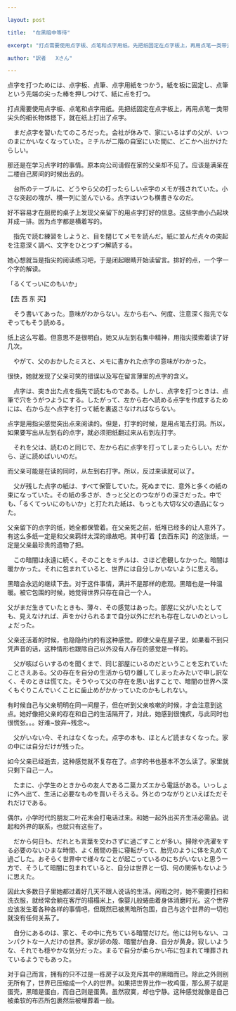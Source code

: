 ```yaml
---

layout: post

title:  "在黑暗中等待"

excerpt: "打点需要使用点字板、点笔和点字用纸。先把纸固定在点字板上，再用点笔一类带尖头的细长物体摁下，就在纸上打出了点字。"

author: "訳者   Xさん"

---
```

点字を打つためには、点字板、点筆、点字用紙をつかう。紙を板に固定し、点筆という先端の尖った棒を押しつけて、紙に点を打つ。

打点需要使用点字板、点笔和点字用纸。先把纸固定在点字板上，再用点笔一类带尖头的细长物体摁下，就在纸上打出了点字。

　まだ点字を習いたてのころだった。会社が休みで、家にいるはずの父が、いつのまにかいなくなっていた。ミチルが二階の自室にいた間に、どこかへ出かけたらしい。

那还是在学习点字时的事情。原本向公司请假在家的父亲却不见了。应该是满呆在二楼自己房间的时候出去的。

　台所のテーブルに、どうやら父の打ったらしい点字のメモが残されていた。小さな突起の塊が、横一列に並んでいる。点字はいつも横書きなのだ。

好不容易才在厨房的桌子上发现父亲留下的用点字打好的信息。这些字由小凸起块并成一排。因为点字都是横着写的。

　指先で読む練習をしようと、目を閉じてメモを読んだ。紙に並んだ点々の突起を注意深く調べ、文字をひとつずつ解読する。

她心想就当是指尖的阅读练习吧，于是闭起眼睛开始读留言。排好的点，一个字一个字的解读。

「るくてっいにのもいか」

【去 西 东 买】

　そう書いてあった。意味がわからない。左から右へ、何度、注意深く指先でなぞってもそう読める。

纸上这么写着。但意思不是很明白。她又从左到右集中精神，用指尖摸索着读了好几次。

　やがて、父のおかしたミスと、メモに書かれた点字の意味がわかった。

很快，她就发现了父亲可笑的错误以及写在留言薄里的点字的含义。

　点字は、突き出た点を指先で読むものである。しかし、点字を打つときは、点筆で穴をうがつようにする。したがって、左から右へ読める点字を作成するためには、右から左へ点字を打って紙を裏返さなければならない。

点字是用指尖感觉突出点来阅读的。但是，打字的时候，是用点笔去打洞。所以，如果要写出从左到右的点字，就必须把纸翻过来从右到左打字。

　それを父は、読むのと同じで、左から右に点字を打ってしまったらしい。だから、逆に読めばいいのだ。

而父亲可能是在读的同时，从左到右打字。所以，反过来读就可以了。

　父が残した点字の紙は、すべて保管していた。死ぬまでに、意外と多くの紙の束になっていた。その紙の多さが、きっと父とのつながりの深さだった。中でも、「るくてっいにのもいか」と打たれた紙は、もっとも大切な父の遺品になった。

父亲留下的点字的纸，她全都保管着。在父亲死之前，纸堆已经多的让人意外了。有这么多纸一定是和父亲羁绊太深的缘故吧。其中打着【去西东买】的这张纸，一定是父亲最珍贵的遗物了把。

　この暗闇は永遠に続く。そのことをミチルは、さほど悲観しなかった。暗闇は暖かかった。それに包まれていると、世界には自分しかいないように思える。

黑暗会永远的继续下去。对于这件事情，满并不是那样的悲观。黑暗也是一种温暖。被它包围的时候，她觉得世界只存在自己一个人。

父がまだ生きていたときも、薄々、その感覚はあった。部屋に父がいたとしても、見えなければ、声をかけられるまで自分以外にだれも存在しないのといっしょだった。

父亲还活着的时候，也隐隐约约的有这种感觉。即使父亲在屋子里，如果看不到只凭声音的话，这种情形也跟除自己以外没有人存在的感觉是一样的。

　父が咳ばらいするのを聞くまで、同じ部屋にいるのだということを忘れていたことさえある。父の存在を自分の生活から切り離してしまったみたいで申し訳なく、そのときは慌てた。そうやって父の存在を思い出すことで、暗闇の世界へ深くもぐりこんでいくことに歯止めがかかっていたのかもしれない。

有时候自己与父亲明明在同一间屋子，但在听到父亲咳嗽的时候，才会注意到这点。她好像把父亲的存在和自己的生活隔开了，对此，她感到很愧疚，与此同时也很慌张。。。好难~放弃~残念~。

　父がいない今、それはなくなった。点字の本も、ほとんど読まなくなった。家の中には自分だけが残った。

如今父亲已经逝去，这种感觉就不复存在了。点字的书也基本不怎么读了。家里就只剩下自己一人。

　たまに、小学生のときからの友人である二葉カズエから電話がある。いっしょに外へ出て、生活に必要なものを買いそろえる。外とのつながりといえばただそれだけである。

偶尔，小学时代的朋友二叶花末会打电话过来。和她一起外出买齐生活必需品。说起和外界的联系，也就只有这些了。

　だから何日も、だれとも言葉を交わさずに過ごすことが多い。掃除や洗濯をする必要のないひまな時間、よく居間の畳に寝転がって、胎児のように体を丸めて過ごした。おそらく世界中で様々なことが起こっているのにちがいないと思う一方で、そうして暗闇に包まれていると、自分は世界と一切、何の関係もないように思えた。

因此大多数日子里她都过着好几天不跟人说话的生活。闲暇之时，她不需要打扫和洗衣服，就经常会躺在客厅的榻榻米上，像婴儿般蜷曲着身体消磨时光。这个世界应该发生着各种各样的事情吧，但既然已被黑暗所包围，自己与这个世界的一切也就没有任何关系了。

　自分にあるのは、家と、その中に充ちている暗闇だけだ。他には何もない、コンパクトな一人だけの世界。家が卵の殻、暗闇が白身、自分が黄身。寂しいような、それでも穏やかな気分だった。まるで自分が柔らかい布に包まれて埋葬されているようでもあった。

对于自己而言，拥有的只不过是一栋房子以及充斥其中的黑暗而已。除此之外则别无所有了，世界已压缩成一个人的世界。如果把世界比作一枚鸡蛋，那么房子就是蛋壳，黑暗是蛋白，而自己则是蛋黄。虽然寂寞，却也宁静。这种感觉就像是自己被柔软的布匹所包裹然后被埋葬着一般。
